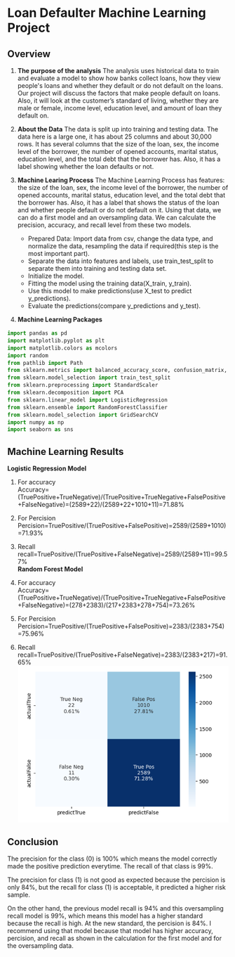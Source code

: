 # Loan Defaulter Machine Learning Project
## Overview 
1. **The purpose of the analysis**
	The analysis uses historical data to train and evaluate a model to show how banks collect loans, how they view people's loans and whether they default or do not default on the loans. Our project will discuss the factors that make people default on loans. Also, it will look at the customer’s standard of living, whether they are male or female, income level, education level, and amount of loan they default on.  
2. **About the Data**
	The data is split up into training and testing data. The data here is a large one, it has about 25 columns and about 30,000 rows. It has several columns that the size of the loan, sex, the income level of the borrower, the number of opened accounts, marital status, education level, and the total debt that the borrower has. Also, it has a label showing whether the loan defaults or not. 
3. **Machine Learing Process**
	The Machine Learning Process has features: the size of the loan, sex, the income level of the borrower, the number of opened accounts, marital status, education level, and the total debt that the borrower has.  Also, it has a label that shows the status of the loan and whether people default or do not default on it. Using that data, we can do a first model and an oversampling data. We can calculate the precision, accuracy, and recall level from these two models. 
	* Prepared Data:
	Import data from csv, change the data type, and normalize the data, resampling the data if required(this step is the most important part).
	* Separate the data into features and labels, use train_test_split to separate them into training and testing data set. 
	* Initialize the model.
	* Fitting the model using the training data(X_train, y_train).
	* Use this model to make predictions(use X_test to predict y_predictions).
	* Evaluate the predictions(compare y_predictions and y_test).

4. **Machine Learning Packages**     
```python 
import pandas as pd
import matplotlib.pyplot as plt
import matplotlib.colors as mcolors
import random
from pathlib import Path
from sklearn.metrics import balanced_accuracy_score, confusion_matrix, classification_report, accuracy_score
from sklearn.model_selection import train_test_split
from sklearn.preprocessing import StandardScaler
from sklearn.decomposition import PCA
from sklearn.linear_model import LogisticRegression
from sklearn.ensemble import RandomForestClassifier
from sklearn.model_selection import GridSearchCV
import numpy as np
import seaborn as sns
``` 
## Machine Learning Results
**Logistic Regression Model**      

1. For accuracy    
Accuracy=(TruePositive+TrueNegative)/(TruePositive+TrueNegative+FalsePositive+FalseNegative)=(2589+22)/(2589+22+1010+11)=71.88%
2. For Percision
Percision=TruePositive/(TruePositive+FalsePositive)=2589/(2589+1010)=71.93%
3. Recall
recall=TruePositive/(TruePositive+FalseNegative)=2589/(2589+11)=99.57%    
**Random Forest Model**       

1. For accuracy    
Accuracy=(TruePositive+TrueNegative)/(TruePositive+TrueNegative+FalsePositive+FalseNegative)=(278+2383)/(217+2383+278+754)=73.26%
2. For Percision
Percision=TruePositive/(TruePositive+FalsePositive)=2383/(2383+754)=75.96%
3. Recall
recall=TruePositive/(TruePositive+FalseNegative)=2383/(2383+217)=91.65%   
![matrix.PNG](matrix.PNG)

## Conclusion
The precision for the  class (0) is 100% which means the model correctly made the positive prediction everytime. The recall of that class is 99%.            

The precision for class (1) is not good as expected because the percision is only 84%, but the recall for class (1) is acceptable, it predicted a higher risk sample.       

On the other hand, the previous model recall is 94% and this oversampling recall model is 99%, which means this model has a higher standard because the recall is high. At the new standard, the percision is 84%. 
I recommend using that model because that model has higher accuracy, percision, and recall as shown in the calculation for the first model and for the oversampling data.